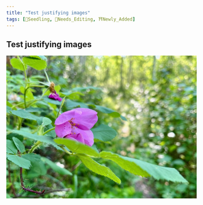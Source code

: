 ```yaml
---
title: "Test justifying images"
tags: [🌱Seedling, 🧹Needs_Editing, ⛩Newly_Added]
---
```

## Test justifying images
![](notes/images/IMG_0863.jpeg#right50)
